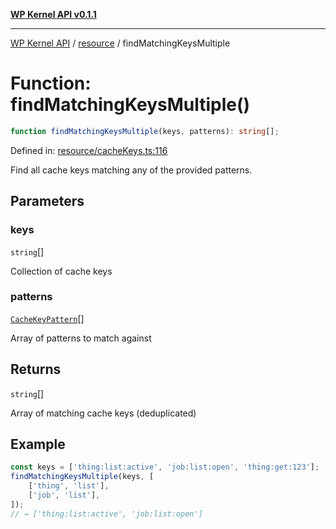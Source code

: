 [**WP Kernel API v0.1.1**](../../README.md)

---

[WP Kernel API](../../README.md) / [resource](../README.md) / findMatchingKeysMultiple

# Function: findMatchingKeysMultiple()

```ts
function findMatchingKeysMultiple(keys, patterns): string[];
```

Defined in: [resource/cacheKeys.ts:116](https://github.com/theGeekist/wp-kernel/blob/main/packages/kernel/src/resource/cacheKeys.ts#L116)

Find all cache keys matching any of the provided patterns.

## Parameters

### keys

`string`[]

Collection of cache keys

### patterns

[`CacheKeyPattern`](../type-aliases/CacheKeyPattern.md)[]

Array of patterns to match against

## Returns

`string`[]

Array of matching cache keys (deduplicated)

## Example

```ts
const keys = ['thing:list:active', 'job:list:open', 'thing:get:123'];
findMatchingKeysMultiple(keys, [
	['thing', 'list'],
	['job', 'list'],
]);
// → ['thing:list:active', 'job:list:open']
```
